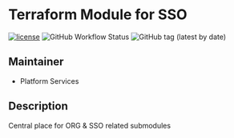 # Terraform Module for SSO

[![license](https://img.shields.io/badge/License-Apache%202.0-blue.svg)](https://opensource.org/licenses/Apache-2.0) ![GitHub Workflow Status](https://img.shields.io/github/workflow/status/ohpensource/terraform-aws-ohp-org-sso/continuous-delivery) ![GitHub tag (latest by date)](https://img.shields.io/github/v/tag/ohpensource/terraform-aws-ohp-org-sso)

## Maintainer

* Platform Services

## Description

Central place for ORG & SSO related submodules
